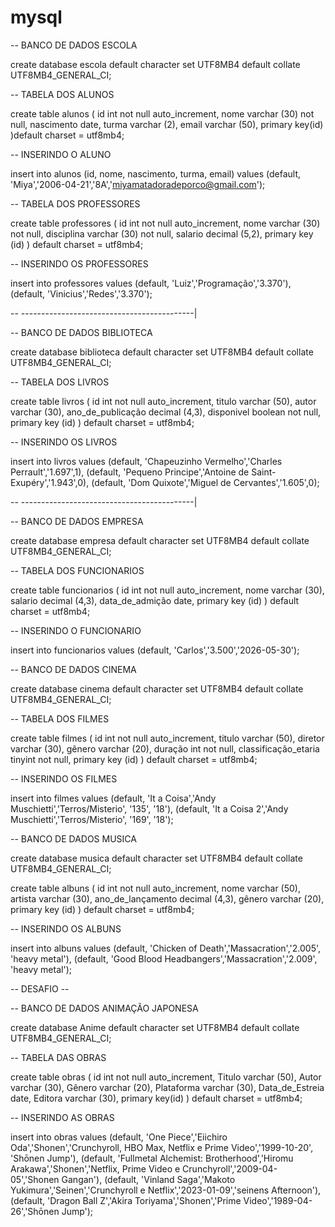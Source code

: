 # mysql

-- BANCO DE DADOS ESCOLA

create database escola
default character set UTF8MB4
default collate UTF8MB4_GENERAL_CI; 

-- TABELA DOS ALUNOS

create table alunos (
id int not null auto_increment,
nome varchar (30) not null,
nascimento date,
turma varchar (2),
email varchar (50),
primary key(id)
)default charset = utf8mb4;

-- INSERINDO O ALUNO

insert into alunos
(id, nome, nascimento, turma, email)
values
(default, 'Miya','2006-04-21','8A','miyamatadoradeporco@gmail.com');

-- TABELA DOS PROFESSORES

create table professores (
id int not null auto_increment,
nome varchar (30) not null,
disciplina varchar (30) not null,
salario decimal (5,2),
primary key (id)
) default charset = utf8mb4;

-- INSERINDO OS PROFESSORES

insert into professores values
(default, 'Luiz','Programação','3.370'),
(default, 'Vinicius','Redes','3.370');

-- -------------------------------------------|

-- BANCO DE DADOS BIBLIOTECA

create database biblioteca
default character set UTF8MB4
default collate UTF8MB4_GENERAL_CI;

-- TABELA DOS LIVROS

create table livros (
id int not null auto_increment,
titulo varchar (50),
autor varchar (30),
ano_de_publicação decimal (4,3),
disponivel boolean not null,
primary key (id)
) default charset = utf8mb4;

-- INSERINDO OS LIVROS

insert into livros values
(default, 'Chapeuzinho Vermelho','Charles Perrault','1.697',1),
(default, 'Pequeno Principe','Antoine de Saint-Exupéry','1.943',0),
(default, 'Dom Quixote','Miguel de Cervantes','1.605',0);

-- -------------------------------------------|

-- BANCO DE DADOS EMPRESA

create database empresa
default character set UTF8MB4
default collate UTF8MB4_GENERAL_CI;

-- TABELA DOS FUNCIONARIOS

create table funcionarios (
id int not null auto_increment,
nome varchar (30),
salario decimal (4,3),
data_de_admição date,
primary key (id)
) default charset = utf8mb4;

-- INSERINDO O FUNCIONARIO

insert into funcionarios values
(default, 'Carlos','3.500','2026-05-30');

-- BANCO DE DADOS CINEMA

create database cinema
default character set UTF8MB4
default collate UTF8MB4_GENERAL_CI;

-- TABELA DOS FILMES

create table filmes (
id int not null auto_increment,
titulo varchar (50),
diretor varchar (30),
gênero varchar (20),
duração int not null,
classificação_etaria tinyint not null,
primary key (id)
) default charset = utf8mb4;

-- INSERINDO OS FILMES	

insert into filmes values
(default, 'It a Coisa','Andy Muschietti','Terros/Misterio', '135', '18'),
(default, 'It a Coisa 2','Andy Muschietti','Terros/Misterio', '169', '18');

-- BANCO DE DADOS MUSICA

create database musica
default character set UTF8MB4
default collate UTF8MB4_GENERAL_CI;

create table albuns (
id int not null auto_increment,
nome varchar (50),
artista varchar (30),
ano_de_lançamento decimal (4,3),
gênero varchar (20),
primary key (id)
) default charset = utf8mb4;

-- INSERINDO OS ALBUNS

insert into albuns values
(default, 'Chicken of Death','Massacration','2.005', 'heavy metal'),
(default, 'Good Blood Headbangers','Massacration','2.009', 'heavy metal');

--                                                                                              DESAFIO                                                                                                                              --

-- BANCO DE DADOS ANIMAÇÃO JAPONESA

create database Anime
default character set UTF8MB4
default collate UTF8MB4_GENERAL_CI;  

-- TABELA DAS OBRAS

create table obras (
id int not null auto_increment,
Titulo varchar (50),
Autor varchar (30),
Gênero varchar (20),
Plataforma varchar (30),
Data_de_Estreia date,
Editora varchar (30),
primary key(id)
) default charset = utf8mb4;

-- INSERINDO AS OBRAS

insert into obras values
(default, 'One Piece','Eiichiro Oda','Shonen','Crunchyroll, HBO Max, Netflix e Prime Video','1999-10-20', 'Shōnen Jump'),
(default, 'Fullmetal Alchemist: Brotherhood','Hiromu Arakawa','Shonen','Netflix, Prime Video e Crunchyroll','2009-04-05','Shonen Gangan'),
(default, 'Vinland Saga','Makoto Yukimura','Seinen','Crunchyroll e Netflix','2023-01-09','seinens Afternoon'),
(default, 'Dragon Ball Z','Akira Toriyama','Shonen','Prime Video','1989-04-26','Shōnen Jump');
